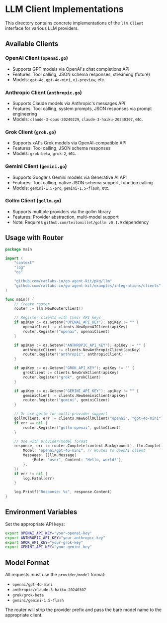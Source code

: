 # LLM Client Implementations

This directory contains concrete implementations of the `llm.Client` interface for various LLM providers.

## Available Clients

### OpenAI Client (`openai.go`)
- Supports GPT models via OpenAI's chat completions API
- Features: Tool calling, JSON schema responses, streaming (future)
- Models: `gpt-4o`, `gpt-4o-mini`, `o1-preview`, etc.

### Anthropic Client (`anthropic.go`)  
- Supports Claude models via Anthropic's messages API
- Features: Tool calling, system prompts, JSON responses via prompt engineering
- Models: `claude-3-opus-20240229`, `claude-3-haiku-20240307`, etc.

### Grok Client (`grok.go`)
- Supports xAI's Grok models via OpenAI-compatible API
- Features: Tool calling, JSON schema responses
- Models: `grok-beta`, `grok-2`, etc.

### Gemini Client (`gemini.go`)
- Supports Google's Gemini models via Generative AI API  
- Features: Tool calling, native JSON schema support, function calling
- Models: `gemini-1.5-pro`, `gemini-1.5-flash`, etc.

### Gollm Client (`gollm.go`)
- Supports multiple providers via the gollm library
- Features: Provider abstraction, multi-model support
- Note: Requires `github.com/teilomillet/gollm v0.1.9` dependency

## Usage with Router

```go
package main

import (
    "context"
    "log"
    "os"

    "github.com/ratlabs-io/go-agent-kit/pkg/llm"
    "github.com/ratlabs-io/go-agent-kit/examples/integrations/clients"
)

func main() {
    // Create router
    router := llm.NewRouterClient()

    // Register clients with their API keys
    if apiKey := os.Getenv("OPENAI_API_KEY"); apiKey != "" {
        openaiClient := clients.NewOpenAIClient(apiKey)
        router.Register("openai", openaiClient)
    }

    if apiKey := os.Getenv("ANTHROPIC_API_KEY"); apiKey != "" {
        anthropicClient := clients.NewAnthropicClient(apiKey)
        router.Register("anthropic", anthropicClient)
    }

    if apiKey := os.Getenv("GROK_API_KEY"); apiKey != "" {
        grokClient := clients.NewGrokClient(apiKey)
        router.Register("grok", grokClient)
    }

    if apiKey := os.Getenv("GEMINI_API_KEY"); apiKey != "" {
        geminiClient := clients.NewGeminiClient(apiKey)
        router.Register("gemini", geminiClient)
    }

    // Or use gollm for multi-provider support
    gollmClient, err := clients.NewGollmClient("openai", "gpt-4o-mini")
    if err == nil {
        router.Register("gollm-openai", gollmClient)
    }

    // Use with provider/model format
    response, err := router.Complete(context.Background(), llm.CompletionRequest{
        Model: "openai/gpt-4o-mini", // Routes to OpenAI client
        Messages: []llm.Message{
            {Role: "user", Content: "Hello, world!"},
        },
    })
    if err != nil {
        log.Fatal(err)
    }

    log.Printf("Response: %s", response.Content)
}
```

## Environment Variables

Set the appropriate API keys:

```bash
export OPENAI_API_KEY="your-openai-key"
export ANTHROPIC_API_KEY="your-anthropic-key"  
export GROK_API_KEY="your-grok-key"
export GEMINI_API_KEY="your-gemini-key"
```

## Model Format

All requests must use the `provider/model` format:

- `openai/gpt-4o-mini`
- `anthropic/claude-3-haiku-20240307`
- `grok/grok-beta`
- `gemini/gemini-1.5-flash`

The router will strip the provider prefix and pass the bare model name to the appropriate client.